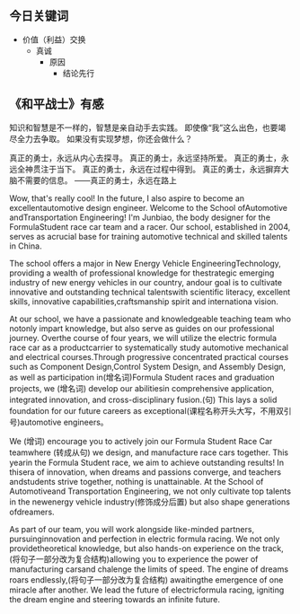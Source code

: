 ## 今日关键词

- 价值（利益）交换
	- 真诚
		- 原因
			- 结论先行

## 《和平战士》有感

知识和智慧是不一样的，智慧是亲自动手去实践。
即使像“我”这么出色，也要竭尽全力去争取。
如果没有实现梦想，你还会做什么？

真正的勇士，永远从内心去探寻。
真正的勇士，永远坚持所爱。
真正的勇士，永远全神贯注于当下。
真正的勇士，永远在过程中得到。
真正的勇士，永远摒弃大脑不需要的信息。
							——真正的勇士，永远在路上


Wow, that's really cool! In the future, I also aspire to become an excellentautomotive design engineer. Welcome to the School ofAutomotive andTransportation Engineering! I'm Junbiao, the body designer for the FormulaStudent race car team and a racer. Our school, established in 2004, serves as acrucial base for training automotive technical and skilled talents in China.

The school offers a major in New Energy Vehicle EngineeringTechnology, providing a wealth of professional knowledge for thestrategic emerging industry of new energy vehicles in our country, andour goal is to cultivate innovative and outstanding technical talentswith scientific literacy, excellent skills, innovative capabilities,craftsmanship spirit and internationa  vision.

At our school, we have a passionate and knowledgeable teaching team who notonly impart knowledge, but also serve as guides on our professional journey. Overthe course of four years, we will utilize the electric formula race car as a productcarrier to systematically study automotive mechanical and electrical courses.Through progressive concentrated practical courses such as Component Design,Control System Design, and Assembly Design, as well as participation in(增名词)Formula Student races and graduation projects, we (增名词) develop our abilitiesin comprehensive application, integrated innovation, and cross-disciplinary fusion.(句) This lays a solid foundation for our future careers as exceptional(课程名称开头大写，不用双引号)automotive engineers。

We (增词) encourage you to actively join our Formula Student Race Car teamwhere (转成从句) we design, and manufacture race cars together. This yearin the Formula Student race, we aim to achieve outstanding results! In thisera of innovation, when dreams and passions converge, and teachers andstudents strive together, nothing is unattainable. At the School of Automotiveand Transportation Engineering, we not only cultivate top talents in the newenergy vehicle industry(修饰成分后置) but also shape generations ofdreamers.

As part of our team, you will work alongside like-minded partners, pursuinginnovation and perfection in electric formula racing. We not only providetheoretical knowledge, but also hands-on experience on the track,(将句子一部分改为复合结构)allowing you to experience the power of manufacturing carsand chalenge the limits of speed.
The engine of dreams roars endlessly,(将句子一部分改为复合结构) awaitingthe emergence of one miracle after another. We lead the future of electricformula racing, igniting the dream engine and steering towards an infinite future.